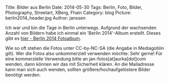 Title: Bilder aus Berlin
Date: 2014-05-30
Tags: Berlin, Foto, Bilder, Photography, Streetart, XBerg, Fhain
Category: blog
Picture: berlin2014_header.jpg
Author: janssen

Ich war und bin die Tage in Berlin unterwegs. Aufgrund der wachsenden Anzahl von Bildern habe ich einmal ein 'Berlin 2014'-Album erstellt. Dieses gibt es [hier - Berlin 2014 Fotoalbum](http://mediagoblin.aurka.com/mediagoblin/mg.fcgi/u/janssen/collection/berlin-2014/ "Berlin 2014 Fotoalbum").

Wie so oft stehen die Fotos unter CC-by-NC-SA (die Angabe in Mediagoblin gilt). Wer die Fotos also unkommerziell verwenden möchte: Sehr gerne! Für eine kommerzielle Verwendung bitte an jan-fotos[at]aurka[dot]com wenden, dann können wir das mit Sicherheit klären. An die Mailadresse kann man sich auch wenden, sollten größere/hochaufgelöstere Bilder benötigt werden.
